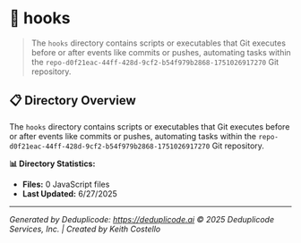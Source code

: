 # 📁 hooks

> The `hooks` directory contains scripts or executables that Git executes before or after events like commits or pushes, automating tasks within the `repo-d0f21eac-44ff-428d-9cf2-b54f979b2868-1751026917270` Git repository.

## 📋 Directory Overview

The `hooks` directory contains scripts or executables that Git executes before or after events like commits or pushes, automating tasks within the `repo-d0f21eac-44ff-428d-9cf2-b54f979b2868-1751026917270` Git repository.

**📊 Directory Statistics:**
- **Files:** 0 JavaScript files
- **Last Updated:** 6/27/2025

---

*Generated by Deduplicode: https://deduplicode.ai*
*© 2025 Deduplicode Services, Inc. | Created by Keith Costello*
